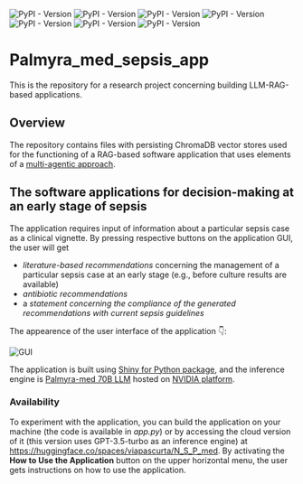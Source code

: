 ![PyPI - Version](https://img.shields.io/badge/Pyhton-v3.11.10-blue)
![PyPI - Version](https://img.shields.io/badge/shiny%20for%20python-v0.10.2-blue)
![PyPI - Version](https://img.shields.io/badge/chromadb-v0.5.23-brown)
![PyPI - Version](https://img.shields.io/badge/llama%20index-v0.12.5-blue)
![PyPI - Version](https://img.shields.io/badge/Writer_Palmyra_med_llm-70b-blue)
![PyPI - Version](https://img.shields.io/badge/NVIDIA_platform-green)
![PyPI - Version](https://img.shields.io/badge/ISAAC_sepsis-3.0-%23000055)


# Palmyra_med_sepsis_app
 This is the repository for a research project concerning building LLM-RAG-based applications.
## Overview
The repository contains files with persisting ChromaDB vector stores used for the functioning of a RAG-based software application that uses elements of a [multi-agentic approach](https://arxiv.org/pdf/2311.10537).
## The software applications for decision-making at an early stage of sepsis
The application requires input of information about a particular sepsis case as a clinical vignette. By pressing respective buttons on the application GUI, the user will get 
* *literature-based recommendations* concerning the management of a particular sepsis case at an early stage (e.g., before culture results are available)
* *antibiotic recommendations*
* a *statement concerning the compliance of the generated recommendations with current sepsis guidelines*

The appearence of the user interface of the application 👇:

![GUI](https://github.com/user-attachments/assets/985f9ec4-6ef4-4909-aa2b-c45e51bfc8fd)

The application is built using [Shiny for Python package](https://shiny.posit.co/py/), and the inference engine is [Palmyra-med 70B LLM](https://writer.com/blog/palmyra-med-fin-models/) hosted on [NVIDIA platform](https://build.nvidia.com/explore/discover).

### Availability
To experiment with the application, you can build the application on your machine (the code is available in *app.py*) or by accessing the cloud version of it (this version uses GPT-3.5-turbo as an inference engine) at https://huggingface.co/spaces/viapascurta/N_S_P_med. 
By activating the **How to Use the Application** button on the upper horizontal menu, the user gets instructions on how to use the application.
